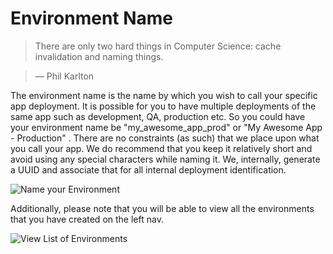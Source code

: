 # Environment Name

> There are only two hard things in Computer Science: cache invalidation and naming things.

> — Phil Karlton

The environment name is the name by which you wish to call your specific app deployment. It is possible for you to have multiple deployments of the same app such as development, QA, production etc. So you could have your environment name be "my_awesome_app_prod" or "My Awesome App - Production" . There are no constraints (as such) that we place upon what you call your app. We do recommend that you keep it relatively short and avoid using any special characters while naming it. We, internally, generate a UUID and associate that for all internal deployment identification.

![Name your Environment](https://www.dropbox.com/s/7r2vicosa9k4r4t/01.name.env.png?dl=0)

Additionally, please note that you will be able to view all the environments that you have created on the left nav.

![View List of Environments](https://www.dropbox.com/s/vc4yl1b113l54qs/02.View.List.Of.Envs.png?dl=0)
